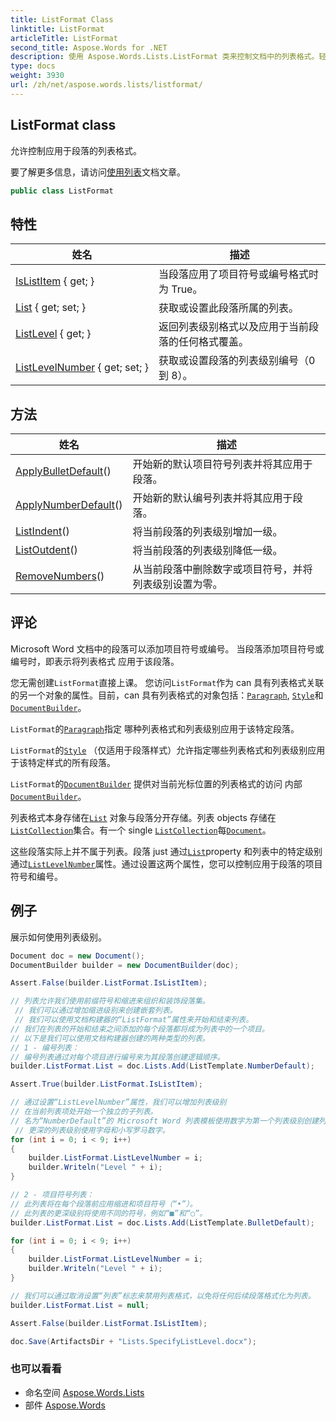 ```yaml
---
title: ListFormat Class
linktitle: ListFormat
articleTitle: ListFormat
second_title: Aspose.Words for .NET
description: 使用 Aspose.Words.Lists.ListFormat 类来控制文档中的列表格式。轻松增强段落样式，提升可读性。
type: docs
weight: 3930
url: /zh/net/aspose.words.lists/listformat/
---
```

## ListFormat class

允许控制应用于段落的列表格式。

要了解更多信息，请访问[使用列表](https://docs.aspose.com/words/net/working-with-lists/)文档文章。

```csharp
public class ListFormat
```

## 特性

| 姓名 | 描述 |
| --- | --- |
| [IsListItem](../../aspose.words.lists/listformat/islistitem/) { get; } | 当段落应用了项目符号或编号格式时为 True。 |
| [List](../../aspose.words.lists/listformat/list/) { get; set; } | 获取或设置此段落所属的列表。 |
| [ListLevel](../../aspose.words.lists/listformat/listlevel/) { get; } | 返回列表级别格式以及应用于当前段落的任何格式覆盖。 |
| [ListLevelNumber](../../aspose.words.lists/listformat/listlevelnumber/) { get; set; } | 获取或设置段落的列表级别编号（0 到 8）。 |

## 方法

| 姓名 | 描述 |
| --- | --- |
| [ApplyBulletDefault](../../aspose.words.lists/listformat/applybulletdefault/)() | 开始新的默认项目符号列表并将其应用于段落。 |
| [ApplyNumberDefault](../../aspose.words.lists/listformat/applynumberdefault/)() | 开始新的默认编号列表并将其应用于段落。 |
| [ListIndent](../../aspose.words.lists/listformat/listindent/)() | 将当前段落的列表级别增加一级。 |
| [ListOutdent](../../aspose.words.lists/listformat/listoutdent/)() | 将当前段落的列表级别降低一级。 |
| [RemoveNumbers](../../aspose.words.lists/listformat/removenumbers/)() | 从当前段落中删除数字或项目符号，并将列表级别设置为零。 |

## 评论

Microsoft Word 文档中的段落可以添加项目符号或编号。 当段落添加项目符号或编号时，即表示将列表格式 应用于该段落。

您无需创建`ListFormat`直接上课。 您访问`ListFormat`作为 can 具有列表格式关联的另一个对象的属性。目前，can 具有列表格式的对象包括：[`Paragraph`](../../aspose.words/paragraph/), [`Style`](../../aspose.words/style/)和[`DocumentBuilder`](../../aspose.words/documentbuilder/)。

`ListFormat`的[`Paragraph`](../../aspose.words/paragraph/)指定 哪种列表格式和列表级别应用于该特定段落。

`ListFormat`的[`Style`](../../aspose.words/style/) （仅适用于段落样式）允许指定哪些列表格式和列表级别应用于该特定样式的所有段落。

`ListFormat`的[`DocumentBuilder`](../../aspose.words/documentbuilder/) 提供对当前光标位置的列表格式的访问 内部[`DocumentBuilder`](../../aspose.words/documentbuilder/)。

列表格式本身存储在[`List`](../list/) 对象与段落分开存储。列表 objects 存储在[`ListCollection`](../listcollection/)集合。有一个 single [`ListCollection`](../listcollection/)每[`Document`](../../aspose.words/document/)。

这些段落实际上并不属于列表。段落 just 通过[`List`](./list/)property 和列表中的特定级别通过[`ListLevelNumber`](./listlevelnumber/)属性。通过设置这两个属性，您可以控制应用于段落的项目符号和编号。

## 例子

展示如何使用列表级别。

```csharp
Document doc = new Document();
DocumentBuilder builder = new DocumentBuilder(doc);

Assert.False(builder.ListFormat.IsListItem);

// 列表允许我们使用前缀符号和缩进来组织和装饰段落集。
 // 我们可以通过增加缩进级别来创建嵌套列表。
 // 我们可以使用文档构建器的“ListFormat”属性来开始和结束列表。
// 我们在列表的开始和结束之间添加的每个段落都将成为列表中的一个项目。
// 以下是我们可以使用文档构建器创建的两种类型的列表。
// 1 - 编号列表：
// 编号列表通过对每个项目进行编号来为其段落创建逻辑顺序。
builder.ListFormat.List = doc.Lists.Add(ListTemplate.NumberDefault);

Assert.True(builder.ListFormat.IsListItem);

// 通过设置“ListLevelNumber”属性，我们可以增加列表级别
// 在当前列表项处开始一个独立的子列表。
// 名为“NumberDefault”的 Microsoft Word 列表模板使用数字为第一个列表级别创建列表级别。
 // 更深的列表级别使用字母和小写罗马数字。
for (int i = 0; i < 9; i++)
{
    builder.ListFormat.ListLevelNumber = i;
    builder.Writeln("Level " + i);
}

// 2 - 项目符号列表：
// 此列表将在每个段落前应用缩进和项目符号（“•”）。
// 此列表的更深级别将使用不同的符号，例如“■”和“○”。
builder.ListFormat.List = doc.Lists.Add(ListTemplate.BulletDefault);

for (int i = 0; i < 9; i++)
{
    builder.ListFormat.ListLevelNumber = i;
    builder.Writeln("Level " + i);
}

// 我们可以通过取消设置“列表”标志来禁用列表格式，以免将任何后续段落格式化为列表。
builder.ListFormat.List = null;

Assert.False(builder.ListFormat.IsListItem);

doc.Save(ArtifactsDir + "Lists.SpecifyListLevel.docx");
```

### 也可以看看

* 命名空间 [Aspose.Words.Lists](../../aspose.words.lists/)
* 部件 [Aspose.Words](../../)
